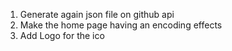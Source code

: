 1. Generate again json file on github api
2. Make the home page having an encoding effects
3. Add Logo for the ico